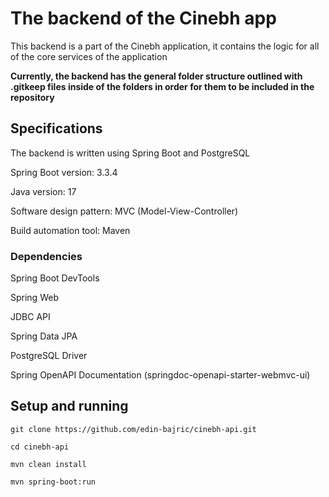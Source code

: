 # The backend of the Cinebh app
This backend is a part of the Cinebh application, it contains the logic for all of the core services of the application

**Currently, the backend has the general folder structure outlined with .gitkeep files inside of the folders in order for them to be included in the repository**

## Specifications
The backend is written using Spring Boot and PostgreSQL

Spring Boot version: 3.3.4

Java version: 17

Software design pattern: MVC (Model-View-Controller)

Build automation tool: Maven

### Dependencies
Spring Boot DevTools

Spring Web

JDBC API

Spring Data JPA

PostgreSQL Driver

Spring OpenAPI Documentation (springdoc-openapi-starter-webmvc-ui)

## Setup and running

`git clone https://github.com/edin-bajric/cinebh-api.git`

`cd cinebh-api`

`mvn clean install`

`mvn spring-boot:run`


